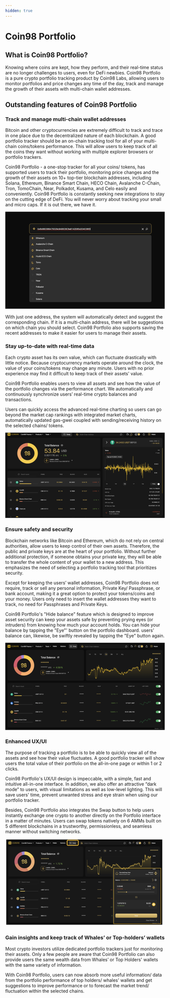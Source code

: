 ```yaml
---
hidden: true
---
```


# Coin98 Portfolio

## What is Coin98 Portfolio?

Knowing where coins are kept, how they perform, and their real-time status are no longer challenges to users, even for DeFi newbies. Coin98 Portfolio is a pure crypto portfolio tracking product by Coin98 Labs, allowing users to monitor portfolios and price changes any time of the day, track and manage the growth of their assets with multi-chain wallet addresses.

## Outstanding features of Coin98 Portfolio

### Track and manage multi-chain wallet addresses

Bitcoin and other cryptocurrencies are extremely difficult to track and trace in one place due to the decentralized nature of each blockchain. A good portfolio tracker should be an on-chain tracking tool for all of your multi-chain coins/tokens performance. This will allow users to keep track of all the coins they want without working with multiple explorer browsers or portfolio trackers.

Coin98 Portfolio - a one-stop tracker for all your coins/ tokens, has supported users to track their portfolio, monitoring price changes and the growth of their assets on 10+ top-tier blockchain addresses, including Solana, Ethereum, Binance Smart Chain, HECO Chain, Avalanche C-Chain, Tron, TomoChain, Near, Polkadot, Kusama, and Celo easily and conveniently. Coin98 Portfolio is constantly seeking new integrations to stay on the cutting edge of DeFi. You will never worry about tracking your small and micro caps. If it is out there, we have it.

![](<../.gitbook/assets/0 (5).png>)

With just one address, the system will automatically detect and suggest the corresponding chain. If it is a multi-chain address, there will be suggestions on which chain you should select. Coin98 Portfolio also supports saving the recent addresses to make it easier for users to manage their assets.

### Stay up-to-date with real-time data

Each crypto asset has its own value, which can fluctuate drastically with little notice. Because cryptocurrency markets operate around the clock, the value of your coins/tokens may change any minute. Users with no prior experience may find it difficult to keep track of their assets' value.

Coin98 Portfolio enables users to view all assets and see how the value of the portfolio changes via the performance chart. We automatically and continuously synchronize users’ real-time crypto balances and transactions.

Users can quickly access the advanced real-time charting so users can go beyond the market cap rankings with integrated market charts, automatically updated gas-gwei coupled with sending/receiving history on the selected chains/ tokens.

![](<../.gitbook/assets/2 (28)>)

### Ensure safety and security

Blockchain networks like Bitcoin and Ethereum, which do not rely on central authorities, allow users to keep control of their own assets. Therefore, the public and private keys are at the heart of your portfolio. Without further additional protection, if someone obtains your private key, they will be able to transfer the whole content of your wallet to a new address. This emphasizes the need of selecting a portfolio tracking tool that prioritizes security.

Except for keeping the users’ wallet addresses, Coin98 Portfolio does not require, track or sell any personal information, Private Key/ Passphrase, or bank account, making it a great option to protect your tokens/coins and your money. Users only need to insert the wallet addresses they want to track, no need for Passphrases and Private Keys.

Coin98 Portfolio's "Hide balance" feature which is designed to improve asset security can keep your assets safe by preventing prying eyes (or intruders) from knowing how much your account holds. You can hide your balance by tapping the "Eye"' button on the portfolio dashboard. users’ balance can, likewise, be swiftly revealed by tapping the "Eye" button again.

![](<../.gitbook/assets/2 (19)>)

### Enhanced UX/UI

The purpose of tracking a portfolio is to be able to quickly view all of the assets and see how their value fluctuates. A good portfolio tracker will show users the total value of their portfolio on the all-in-one page or within 1 or 2 clicks.

Coin98 Portfolio's UX/UI design is impeccable, with a simple, fast and intuitive all-in-one interface. In addition, we also offer an attractive “dark mode” to users, with visual limitations as well as low-level lighting. This will save users' time, prevent unwanted stress and eye strain when using our portfolio tracker.

Besides, Coin98 Portfolio also integrates the Swap button to help users instantly exchange one crypto to another directly on the Portfolio interface in a matter of minutes. Users can swap tokens natively on 6 AMMs built on 5 different blockchains in a trustworthy, permissionless, and seamless manner without switching networks.

![](<../.gitbook/assets/3 (24)>)

### Gain insights and keep track of Whales’ or Top-holders’ wallets

Most crypto investors utilize dedicated portfolio trackers just for monitoring their assets. Only a few people are aware that Coin98 Portfolio can also provide users the same wealth data from Whales’ or Top Holders' wallets with the same variety of information.

With Coin98 Portfolio, users can now absorb more useful information/ data from the portfolio performance of top holders/ whales' wallets and get suggestions to improve performance or to forecast the market trend/ fluctuation within the selected chains.
